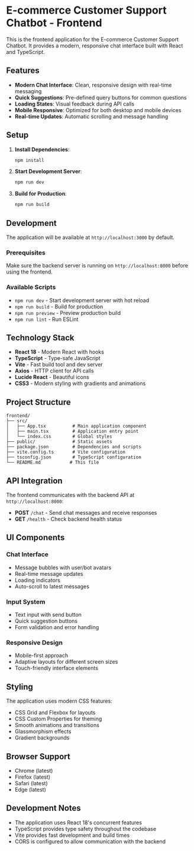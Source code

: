 # E-commerce Customer Support Chatbot - Frontend

This is the frontend application for the E-commerce Customer Support Chatbot. It provides a modern, responsive chat interface built with React and TypeScript.

## Features

- **Modern Chat Interface**: Clean, responsive design with real-time messaging
- **Quick Suggestions**: Pre-defined query buttons for common questions
- **Loading States**: Visual feedback during API calls
- **Mobile Responsive**: Optimized for both desktop and mobile devices
- **Real-time Updates**: Automatic scrolling and message handling

## Setup

1. **Install Dependencies**:
   ```bash
   npm install
   ```

2. **Start Development Server**:
   ```bash
   npm run dev
   ```

3. **Build for Production**:
   ```bash
   npm run build
   ```

## Development

The application will be available at `http://localhost:3000` by default.

### Prerequisites

Make sure the backend server is running on `http://localhost:8000` before using the frontend.

### Available Scripts

- `npm run dev` - Start development server with hot reload
- `npm run build` - Build for production
- `npm run preview` - Preview production build
- `npm run lint` - Run ESLint

## Technology Stack

- **React 18** - Modern React with hooks
- **TypeScript** - Type-safe JavaScript
- **Vite** - Fast build tool and dev server
- **Axios** - HTTP client for API calls
- **Lucide React** - Beautiful icons
- **CSS3** - Modern styling with gradients and animations

## Project Structure

```
frontend/
├── src/
│   ├── App.tsx          # Main application component
│   ├── main.tsx         # Application entry point
│   └── index.css        # Global styles
├── public/              # Static assets
├── package.json         # Dependencies and scripts
├── vite.config.ts       # Vite configuration
├── tsconfig.json        # TypeScript configuration
└── README.md           # This file
```

## API Integration

The frontend communicates with the backend API at `http://localhost:8000`:

- **POST** `/chat` - Send chat messages and receive responses
- **GET** `/health` - Check backend health status

## UI Components

### Chat Interface
- Message bubbles with user/bot avatars
- Real-time message updates
- Loading indicators
- Auto-scroll to latest messages

### Input System
- Text input with send button
- Quick suggestion buttons
- Form validation and error handling

### Responsive Design
- Mobile-first approach
- Adaptive layouts for different screen sizes
- Touch-friendly interface elements

## Styling

The application uses modern CSS features:
- CSS Grid and Flexbox for layouts
- CSS Custom Properties for theming
- Smooth animations and transitions
- Glassmorphism effects
- Gradient backgrounds

## Browser Support

- Chrome (latest)
- Firefox (latest)
- Safari (latest)
- Edge (latest)

## Development Notes

- The application uses React 18's concurrent features
- TypeScript provides type safety throughout the codebase
- Vite provides fast development and build times
- CORS is configured to allow communication with the backend 